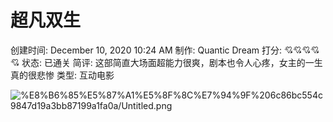 # 超凡双生

创建时间: December 10, 2020 10:24 AM
制作: Quantic Dream
打分: 💘💘💘💘💘
状态: 已通关
简评: 这部简直大场面超能力很爽，剧本也令人心疼，女主的一生真的很悲惨
类型: 互动电影

![%E8%B6%85%E5%87%A1%E5%8F%8C%E7%94%9F%206c86bc554c9847d19a3bb87199a1fa0a/Untitled.png](%E8%B6%85%E5%87%A1%E5%8F%8C%E7%94%9F%206c86bc554c9847d19a3bb87199a1fa0a/Untitled.png)